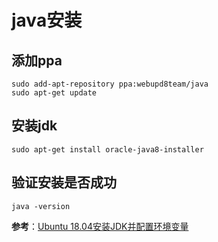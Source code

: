 # java安装

## 添加ppa

```shell
sudo add-apt-repository ppa:webupd8team/java
sudo apt-get update
```

## 安装jdk

```shell
sudo apt-get install oracle-java8-installer
```

## 验证安装是否成功

```shell
java -version
```

**参考**：[Ubuntu 18.04安装JDK并配置环境变量](https://blog.csdn.net/pxmxx/article/details/80106239)